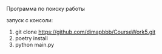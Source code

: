 Программа по поиску работы 

запуск с консоли:

1) git clone https://github.com/dimapbbb/CourseWork5.git
2) poetry install
3) python main.py
